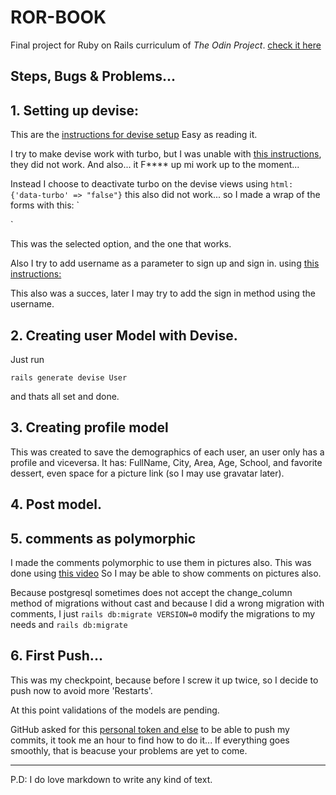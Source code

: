 # ROR-BOOK

Final project for Ruby on Rails curriculum of *The Odin Project*.
[check it here](https://www.theodinproject.com/lessons/ruby-on-rails-rails-final-project)


## Steps, Bugs & Problems...

## 1. Setting up devise:

This are the [instructions for devise setup](https://github.com/heartcombo/devise) Easy as reading it.

I try to make devise work with turbo, but I was unable with [this instructions](https://gorails.com/episodes/devise-hotwire-turbo), they did not work. And also... it F**** up mi work up to the moment...

Instead I choose to deactivate turbo on the devise views using ` html: {'data-turbo' => "false"} ` this also did not work... so I made a wrap of the forms with this:
`<div data-turbo="false">
</div>`

This was the selected option, and the one that works.

Also I try to add username as a parameter to sign up and sign in. using [this instructions:](https://dev.to/casseylottman/adding-a-field-to-your-sign-up-form-with-devise-10i1)

This also was a succes, later I may try to add the sign in method using the username.

## 2. Creating user Model with Devise.

Just run 

``rails generate devise User``

and thats all set and done.

## 3. Creating profile model
This was created to save the demographics of each user, an user only has a profile and viceversa.
 It has: FullName, City, Area, Age, School, and favorite dessert, even space for a picture link (so I may use gravatar later).

## 4. Post model.

## 5. comments as polymorphic

I made the comments polymorphic to use them in pictures also.
This was done using [this video](https://www.youtube.com/watch?v=fzz62HWGNNA) So I may be able to show comments on pictures also.

Because postgresql sometimes does not accept the change_column method of migrations without cast and because I did a wrong migration with comments, I just `rails db:migrate VERSION=0` modify the migrations to my needs and `rails db:migrate`

## 6. First Push...

This was my checkpoint, because before I screw it up twice, so I decide to push now to avoid more 'Restarts'.

At this point validations of the models are pending.

GitHub asked for this [personal token and else](https://dev.to/ibmdeveloper/can-t-push-to-your-github-repo-i-can-help-with-that-1fda) to be able to push my commits, it took me an hour to find how to do it... If everything goes smoothly, that is beacuse your problems are yet to come.








---
P.D: I do love markdown to write any kind of text.